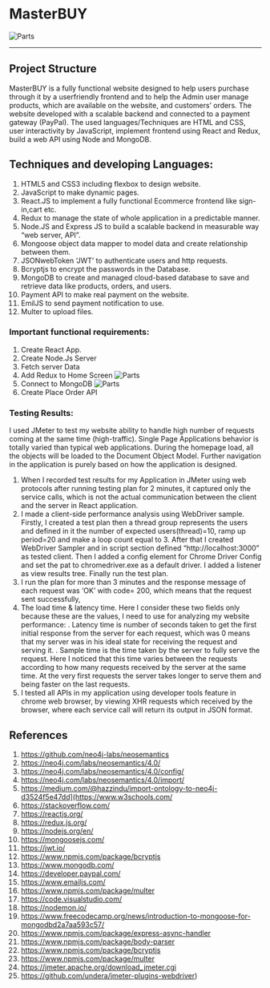 # MasterBUY


![Parts](https://github.com/rodaw92/Aerospace-Ontology/blob/main/bloom%20client.png)

---------
## Project Structure
MasterBUY is a fully functional website designed to help users purchase through it by a userfriendly frontend and to help the Admin user manage products, which are available on the website,
and customers’ orders. The website developed with a scalable backend and connected to a payment gateway (PayPal). The used languages/Techniques are HTML and CSS, user interactivity by
JavaScript, implement frontend using React and Redux, build a web API using Node and MongoDB.


## Techniques and developing Languages:
1. HTML5 and CSS3 including flexbox to design website.
2. JavaScript to make dynamic pages.
3. React.JS to implement a fully functional Ecommerce frontend like sign-in,cart etc.
4. Redux to manage the state of whole application in a predictable manner.
5. Node.JS and Express JS to build a scalable backend in measurable way “web server, API”.
6. Mongoose object data mapper to model data and create relationship between them.
7. JSONwebToken ‘JWT’ to authenticate users and http requests.
8. Bcryptjs to encrypt the passwords in the Database.
9. MongoDB to create and managed cloud-based database to save and retrieve data like products, orders, and users.
10. Payment API to make real payment on the website.
11. EmilJS to send payment notification to use.
12. Multer to upload files.

### Important functional requirements:
1. Create React App.
2. Create Node.Js Server
3. Fetch server Data
4. Add Redux to Home Screen
![Parts](https://github.com/rodaw92/Aerospace-Ontology/blob/main/bloom%20client.png)
6. Connect to MongoDB
![Parts](https://github.com/rodaw92/Aerospace-Ontology/blob/main/bloom%20client.png)
7. Create Place Order API
    
### Testing Results:
I used JMeter to test my website ability to handle high number of requests coming at the same time
(high-traffic).
Single Page Applications behavior is totally varied than typical web applications. During the
homepage load, all the objects will be loaded to the Document Object Model. Further navigation in
the application is purely based on how the application is designed.
1. When I recorded test results for my Application in JMeter using web protocols after running
testing plan for 2 minutes, it captured only the service calls, which is not the actual
communication between the client and the server in React application.
2. I made a client-side performance analysis using WebDriver sample. Firstly, I created a test plan
then a thread group represents the users and defined in it the number of expected
users(thread)=10, ramp up period=20 and make a loop count equal to 3. After that I created
WebDriver Sampler and in script section defined “http://localhost:3000” as tested client. Then I
added a config element for Chrome Driver Config and set the pat to chromedriver.exe as a
default driver. I added a listener as view results tree. Finally run the test plan.
3. I run the plan for more than 3 minutes and the response message of each request was ‘OK’ with code= 200, which means that the request sent successfully,
4. The load time & latency time. Here I consider these two fields only because these are the values, I need to use for analyzing my website performance:
    . Latency time is number of seconds taken to get the first initial response from the server for each request, which was 0 means that my server was in his ideal state for receiving the request and serving it.
    . Sample time is the time taken by the server to fully serve the request. Here I noticed that this time varies between the requests according to how many requests received by the server at the same time. At the very first requests the server takes longer to serve them and being faster on the last requests.
5. I tested all APIs in my application using developer tools feature in chrome web browser, by viewing XHR requests which received by the browser, where each service call will return its output in JSON format.

## References
1.  https://github.com/neo4j-labs/neosemantics
2.  https://neo4j.com/labs/neosemantics/4.0/
3.  https://neo4j.com/labs/neosemantics/4.0/config/
4.  https://neo4j.com/labs/neosemantics/4.0/import/
5.  https://medium.com/@hazzindu/import-ontology-to-neo4j-d3524f5e47dd](https://www.w3schools.com/
6. https://stackoverflow.com/
7. https://reactjs.org/
8. https://redux.js.org/
9. https://nodejs.org/en/
10. https://mongoosejs.com/
11. https://jwt.io/
12. https://www.npmjs.com/package/bcryptjs
13. https://www.mongodb.com/
14. https://developer.paypal.com/
15. https://www.emailjs.com/
16. https://www.npmjs.com/package/multer
17. https://code.visualstudio.com/
18. https://nodemon.io/
19. https://www.freecodecamp.org/news/introduction-to-mongoose-for-mongodbd2a7aa593c57/
20. https://www.npmjs.com/package/express-async-handler
21. https://www.npmjs.com/package/body-parser
22. https://www.npmjs.com/package/bcryptjs
23. https://www.npmjs.com/package/multer
24. https://jmeter.apache.org/download_jmeter.cgi
25. https://github.com/undera/jmeter-plugins-webdriver)
